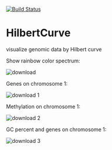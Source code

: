 [![Build Status](https://travis-ci.org/jokergoo/HilbertCurve.svg)](https://travis-ci.org/jokergoo/HilbertCurve)


# HilbertCurve
visualize genomic data by Hilbert curve

Show rainbow color spectrum:

![download](https://cloud.githubusercontent.com/assets/449218/8629460/e8e62eca-275b-11e5-9249-e871194f953f.png)

Genes on chromosome 1:

![download 1](https://cloud.githubusercontent.com/assets/449218/8629458/e8dcaa1c-275b-11e5-95c4-c36a9e1629ce.png)

Methylation on chromosome 1:

![download 2](https://cloud.githubusercontent.com/assets/449218/8629459/e8e1fc2e-275b-11e5-99e0-ed7cfd9aa0ad.png)

GC percent and genes on chromosome 1:

![download 3](https://cloud.githubusercontent.com/assets/449218/8629472/01f441d6-275c-11e5-8760-4d9412c4754d.png)
